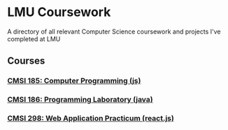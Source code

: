 # LMU Coursework
A directory of all relevant Computer Science coursework and projects I've completed at LMU

## Courses

### **[CMSI 185: Computer Programming (js)](https://github.com/asrouji/cmsi185)**

### **[CMSI 186: Programming Laboratory (java)](https://github.com/asrouji/cmsi186)**

### **[CMSI 298: Web Application Practicum (react.js)](https://github.com/asrouji/cmsi186)**
